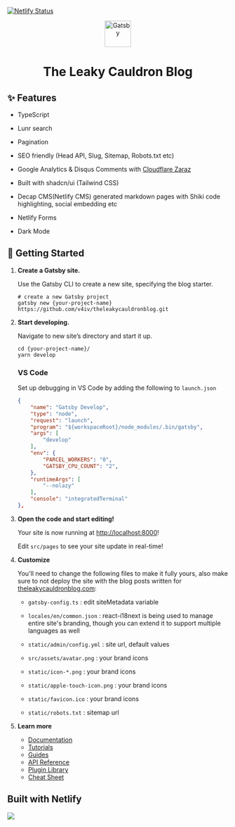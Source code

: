 [![Netlify Status](https://api.netlify.com/api/v1/badges/a3b02aa4-93ac-47d9-b914-7eb42de75a83/deploy-status)](https://app.netlify.com/sites/theleakycauldronblog/deploys)

<p align="center">
  <a href="https://theleakycauldronblog.com">
    <img alt="Gatsby" src="https://theleakycauldronblog.com/icon-512.png" width="60" />
  </a>
</p>
<h1 align="center">
  The Leaky Cauldron Blog
</h1>

## ✨ Features

- TypeScript

- Lunr search

- Pagination

- SEO friendly (Head API, Slug, Sitemap, Robots.txt etc)

- Google Analytics & Disqus Comments with [Cloudflare Zaraz](https://www.cloudflare.com/application-services/products/zaraz/)

- Built with shadcn/ui (Tailwind CSS)

- Decap CMS(Netlify CMS) generated markdown pages with Shiki code highlighting, social embedding etc

- Netlify Forms

- Dark Mode

## 🚀 Getting Started

1. **Create a Gatsby site.**

    Use the Gatsby CLI to create a new site, specifying the blog starter.

    ```shell
    # create a new Gatsby project
    gatsby new {your-project-name} https://github.com/v4iv/theleakycauldronblog.git 
    ```

2. **Start developing.**

    Navigate to new site’s directory and start it up.

    ```shell
    cd {your-project-name}/
    yarn develop
    ```
    ### VS Code

    Set up debugging in VS Code by adding the following to `launch.json`

    ```json
    {
        "name": "Gatsby Develop",
        "type": "node",
        "request": "launch",
        "program": "${workspaceRoot}/node_modules/.bin/gatsby",
        "args": [
            "develop"
        ],
        "env": {
            "PARCEL_WORKERS": "0",
            "GATSBY_CPU_COUNT": "2",
        },
        "runtimeArgs": [
            "--nolazy"
        ],
        "console": "integratedTerminal"
    },
    ```

3. **Open the code and start editing!**

    Your site is now running at <http://localhost:8000>!

    Edit `src/pages` to see your site update in real-time!

4. **Customize**

    You'll need to change the following files to make it fully yours, also make sure to not deploy the site with the blog posts written for [theleakycauldronblog.com](https://theleakycauldronblog.com):

    - `gatsby-config.ts` : edit siteMetadata variable

    - `locales/en/common.json` : react-i18next is being used to manage entire site's branding, though you can extend it to support multiple languages as well

    - `static/admin/config.yml` : site url, default values

    - `src/assets/avatar.png` : your brand icons

    - `static/icon-*.png` : your brand icons

    - `static/apple-touch-icon.png` : your brand icons

    - `static/favicon.ico` : your brand icons

    - `static/robots.txt` : sitemap url

4. **Learn more**

    - [Documentation](https://www.gatsbyjs.com/docs/?utm_source=starter&utm_medium=readme&utm_campaign=minimal-starter-ts)
    - [Tutorials](https://www.gatsbyjs.com/docs/tutorial/?utm_source=starter&utm_medium=readme&utm_campaign=minimal-starter-ts)
    - [Guides](https://www.gatsbyjs.com/docs/how-to/?utm_source=starter&utm_medium=readme&utm_campaign=minimal-starter-ts)
    - [API Reference](https://www.gatsbyjs.com/docs/api-reference/?utm_source=starter&utm_medium=readme&utm_campaign=minimal-starter-ts)
    - [Plugin Library](https://www.gatsbyjs.com/plugins?utm_source=starter&utm_medium=readme&utm_campaign=minimal-starter-ts)
    - [Cheat Sheet](https://www.gatsbyjs.com/docs/cheat-sheet/?utm_source=starter&utm_medium=readme&utm_campaign=minimal-starter-ts)

## Built with Netlify

<a href="https://www.netlify.com">
  <img src="https://www.netlify.com/img/global/badges/netlify-dark.svg"/>
</a>
